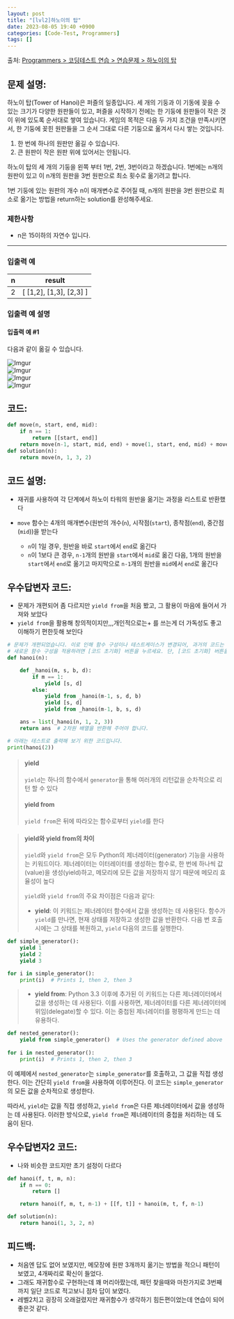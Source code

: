 ```yaml
---
layout: post
title: "[lvl2]하노이의 탑"
date: 2023-08-05 19:40 +0900
categories: [Code-Test, Programmers]
tags: []
---
```


출처: [Programmers > 코딩테스트 연습 > 연습문제 > 하노이의 탑](https://school.programmers.co.kr/learn/courses/30/lessons/12946)


## 문제 설명:

하노이 탑(Tower of Hanoi)은 퍼즐의 일종입니다. 세 개의 기둥과 이 기동에 꽂을 수 있는 크기가 다양한 원판들이 있고, 퍼즐을 시작하기 전에는 한 기둥에 원판들이 작은 것이 위에 있도록 순서대로 쌓여 있습니다. 게임의 목적은 다음 두 가지 조건을 만족시키면서, 한 기둥에 꽂힌 원판들을 그 순서 그대로 다른 기둥으로 옮겨서 다시 쌓는 것입니다.

1. 한 번에 하나의 원판만 옮길 수 있습니다.
2. 큰 원판이 작은 원판 위에 있어서는 안됩니다.

하노이 탑의 세 개의 기둥을 왼쪽 부터 1번, 2번, 3번이라고 하겠습니다. 1번에는 n개의 원판이 있고 이 n개의 원판을 3번 원판으로 최소 횟수로 옮기려고 합니다.

1번 기둥에 있는 원판의 개수 n이 매개변수로 주어질 때, n개의 원판을 3번 원판으로 최소로 옮기는 방법을 return하는 solution를 완성해주세요.

### 제한사항

- n은 15이하의 자연수 입니다.

---

### 입출력 예

|n|result|
|---|---|
|2|[ [1,2], [1,3], [2,3] ]|

### 입출력 예 설명

#### 입출력 예 #1  
다음과 같이 옮길 수 있습니다.

![Imgur](https://i.imgur.com/SWEqD08.png)  
![Imgur](https://i.imgur.com/mrmOzV2.png)  
![Imgur](https://i.imgur.com/Ent83gA.png)  
![Imgur](https://i.imgur.com/osJFfhF.png)


## 코드:

```python
def move(n, start, end, mid):
    if n == 1:
        return [[start, end]]
    return move(n-1, start, mid, end) + move(1, start, end, mid) + move(n-1, mid, end, start)
def solution(n):
    return move(n, 1, 3, 2)
```

## 코드 설명:

- 재귀를 사용하여 각 단계에서 하노이 타워의 원반을 옮기는 과정을 리스트로 반환했다

- `move` 함수는 4개의 매개변수(원반의 개수(`n`), 시작점(`start`), 종착점(`end`), 중간점(`mid`))을 받는다
	- `n`이 1일 경우, 원반을 바로 `start`에서 `end`로 옮긴다
	- `n`이 1보다 큰 경우, `n-1`개의 원반을 `start`에서 `mid`로 옮긴 다음, 1개의 원반을 `start`에서 `end`로 옮기고 마지막으로 `n-1`개의 원반을 `mid`에서 `end`로 옮긴다

## 우수답변자 코드:
- 문제가 개편되어 좀 다르지만 `yield from`을 처음 봤고, 그 활용이 마음에 들어서 가져와 보았다
- `yield from`을 활용해 창의적이지만,,,개인적으로는+ 를 쓰는게 더 가독성도 좋고 이해하기 편한듯해 보인다

```python
# 문제가 개편되었습니다. 이로 인해 함수 구성이나 테스트케이스가 변경되어, 과거의 코드는 동작하지 않을 수 있습니다.
# 새로운 함수 구성을 적용하려면 [코드 초기화] 버튼을 누르세요. 단, [코드 초기화] 버튼을 누르면 작성 중인 코드는 사라집니다.
def hanoi(n):

    def _hanoi(m, s, b, d):
        if m == 1:
            yield [s, d]
        else:
            yield from _hanoi(m-1, s, d, b)
            yield [s, d]
            yield from _hanoi(m-1, b, s, d)

    ans = list(_hanoi(n, 1, 2, 3))
    return ans  # 2차원 배열을 반환해 주어야 합니다.

# 아래는 테스트로 출력해 보기 위한 코드입니다.
print(hanoi(2))
```

> #### yield
> `yield`는 하나의 함수에서 `generator`을 통해 여러개의 리턴값을 순차적으로 리턴 할 수 있다
> #### yield from
> `yield from`은 뒤에 따라오는 함수로부터 `yield`를 한다

> #### yield와 yield from의 차이
> `yield`와 `yield from`은 모두 Python의 제너레이터(generator) 기능을 사용하는 키워드이다. 제너레이터는 이터레이터를 생성하는 함수로, 한 번에 하나씩 값(value)을 생성(yield)하고, 메모리에 모든 값을 저장하지 않기 때문에 메모리 효율성이 높다
>
>`yield`와 `yield from`의 주요 차이점은 다음과 같다:
>
>- **yield**: 이 키워드는 제너레이터 함수에서 값을 생성하는 데 사용된다. 함수가 `yield`를 만나면, 현재 상태를 저장하고 생성한 값을 반환한다. 다음 번 호출 시에는 그 상태를 복원하고, `yield` 다음의 코드를 실행한다.

```python
def simple_generator():     
	yield 1     
	yield 2     
	yield 3  

for i in simple_generator():     
	print(i)  # Prints 1, then 2, then 3
```

>
>- **yield from**: Python 3.3 이후에 추가된 이 키워드는 다른 제너레이터에서 값을 생성하는 데 사용된다. 이를 사용하면, 제너레이터를 다른 제너레이터에 위임(delegate)할 수 있다. 이는 중첩된 제너레이터를 평평하게 만드는 데 유용하다.


```python
def nested_generator():     
	yield from simple_generator()  # Uses the generator defined above  
	
for i in nested_generator():     
	print(i)  # Prints 1, then 2, then 3
```
>
이 예제에서 `nested_generator`는 `simple_generator`를 호출하고, 그 값을 직접 생성한다. 이는 간단히 `yield from`을 사용하여 이루어진다. 이 코드는 `simple_generator`의 모든 값을 순차적으로 생성한다.
>
따라서, `yield`는 값을 직접 생성하고, `yield from`은 다른 제너레이터에서 값을 생성하는 데 사용된다. 이러한 방식으로, `yield from`은 제너레이터의 중첩을 처리하는 데 도움이 된다.
>


## 우수답변자2 코드:
- 나와 비슷한 코드지만 초기 설정이 다르다
```python
def hanoi(f, t, m, n):
    if n == 0:
        return []

    return hanoi(f, m, t, n-1) + [[f, t]] + hanoi(m, t, f, n-1)

def solution(n):
    return hanoi(1, 3, 2, n)
```

## 피드백:

- 처음엔 답도 없어 보였지만, 메모장에 원판 3개까지 옮기는 방법을 적으니 패턴이 보였고, 4개짜리로 확신이 들었다.
- 그래도 재귀함수로 구현하는데 꽤 머리아팠는데, 패턴 찾을때와 마찬가지로 3번째까지 일단 코드로 적고보니 점차 답이 보였다.
- 레벨2치고 굉장히 오래걸렸지만 재귀함수가 생각하기 힘든편이었는데 연습이 되어 좋은것 같다.


